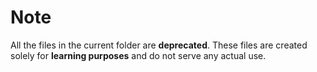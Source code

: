 # Note

All the files in the current folder are **deprecated**. These files are created solely for **learning purposes** and do not serve any actual use.
